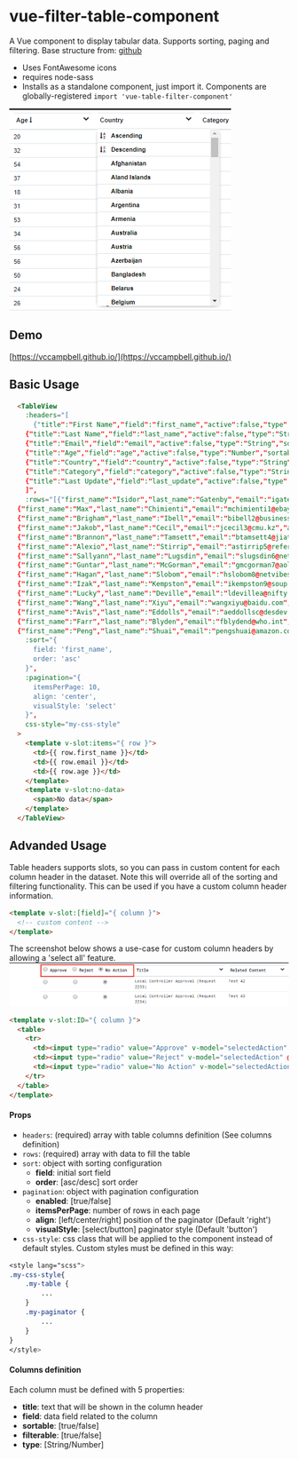 # vue-filter-table-component
A Vue component to display tabular data. Supports sorting, paging and filtering. Base structure from:
[github](https://github.com/ozoono/vue-table-component)

- Uses FontAwesome icons
- requires node-sass
- Installs as a standalone component, just import it. Components are globally-registered
`import 'vue-table-filter-component'`

![menu example](https://github.com/vccampbell/vue-table-component/blob/master/docs/screenshot1.png)
## Demo
[https://vccampbell.github.io/](https://vccampbell.github.io/)

## Basic Usage
```html
  <TableView
    :headers="[
      {"title":"First Name","field":"first_name","active":false,"type":"String","sortable":true,"filterable":true},
    {"title":"Last Name","field":"last_name","active":false,"type":"String","sortable":true,"filterable":true},
    {"title":"Email","field":"email","active":false,"type":"String","sortable":true,"filterable":true},
    {"title":"Age","field":"age","active":false,"type":"Number","sortable":true,"filterable":true},
    {"title":"Country","field":"country","active":false,"type":"String","sortable":true,"filterable":true},
    {"title":"Category","field":"category","active":false,"type":"String","sortable":true,"filterable":true},
    {"title":"Last Update","field":"last_update","active":false,"type":"String","sortable":true,"filterable":true}
    ]",
    :rows="[{"first_name":"Isidor","last_name":"Gatenby","email":"igatenby0@stanford.edu","age":20,"country":"El Salvador","category":"A2","last_update":"2017-12-14"},
  {"first_name":"Max","last_name":"Chimienti","email":"mchimienti1@ebay.vi","age":32,"country":"Vietnam","category":"B2","last_update":"2018-04-28"},
  {"first_name":"Brigham","last_name":"Ibell","email":"bibell2@businesswire.com","age":54,"country":"Australia","category":"D1","last_update":"2017-02-23"},
  {"first_name":"Jakob","last_name":"Cecil","email":"jcecil3@cmu.kz","age":37,"country":"Kazakhstan","category":"A2","last_update":"2017-01-21"},
  {"first_name":"Brannon","last_name":"Tamsett","email":"btamsett4@jiathis.com","age":18,"country":"Portugal","category":"B2","last_update":"2017-06-20"},
  {"first_name":"Alexio","last_name":"Stirrip","email":"astirrip5@reference.com","age":31,"country":"Iceland","category":"D1","last_update":"2018-04-08"},
  {"first_name":"Sallyann","last_name":"Lugsdin","email":"slugsdin6@netvibes.com","age":53,"country":"France","category":"A1","last_update":"2017-08-26"},
  {"first_name":"Guntar","last_name":"McGorman","email":"gmcgorman7@aol.com","age":34,"country":"Chile","category":"C2","last_update":"2018-05-19"},
  {"first_name":"Hagan","last_name":"Slobom","email":"hslobom8@netvibes.com","age":56,"country":"United States","category":"A1","last_update":"2018-09-16"},
  {"first_name":"Izak","last_name":"Kempston","email":"ikempston9@soup.io","age":56,"country":"Poland","category":"B3","last_update":"2018-09-16"},
  {"first_name":"Lucky","last_name":"Deville","email":"ldevillea@nifty.com","age":50,"country":"Serbia","category":"A3","last_update":"2017-01-10"},
  {"first_name":"Wang","last_name":"Xiyu","email":"wangxiyu@baidu.com","age":24,"country":"China","category":"A1","last_update":"2018-07-06"},
  {"first_name":"Avis","last_name":"Eddolls","email":"aeddollsc@desdev.be","age":26,"country":"Belgium","category":"A3","last_update":"2017-03-21"},
  {"first_name":"Farr","last_name":"Blyden","email":"fblydend@who.int","age":52,"country":"Greece","category":"A3","last_update":"2017-01-16"},
  {"first_name":"Peng","last_name":"Shuai","email":"pengshuai@amazon.com","age":21,"country":"China","category":"B1","last_update":"2017-06-10"}]",      
    :sort="{
      field: 'first_name',
      order: 'asc'
    }",
    :pagination="{
      itemsPerPage: 10,
      align: 'center',
      visualStyle: 'select'
    }",
    css-style="my-css-style"
  >
    <template v-slot:items="{ row }">
      <td>{{ row.first_name }}</td>  
      <td>{{ row.email }}</td>              
      <td>{{ row.age }}</td>            
    </template>
    <template v-slot:no-data>
      <span>No data</span>
    </template>
  </TableView>
```
## Advanded Usage
Table headers supports slots, so you can pass in custom content for each column header in the dataset. Note this will override all of the sorting and filtering functionality. This can be used if you have a custom column header information. 
```html
<template v-slot:[field]="{ column }">
  <!-- custom content -->
</template>  
```
The screenshot below shows a use-case for custom column headers by allowing a 'select all' feature.
![selectall menu example](https://github.com/vccampbell/vue-table-component/blob/master/docs/screenshot2.png)
```html
<template v-slot:ID="{ column }">
  <table>
    <tr>
      <td><input type="radio" value="Approve" v-model="selectedAction" @click="selectAllApprove" /> Approve</td>
      <td><input type="radio" value="Reject" v-model="selectedAction" @click="selectAllReject" /> Reject</td>
      <td><input type="radio" value="No Action" v-model="selectedAction" @click="selectAllNoAction" /> No Action</td>
    </tr>
  </table>
</template>
```
#### Props
- `headers`: (required) array with table columns definition (See columns definition)
- `rows`: (required) array with data to fill the table
- `sort`: object with sorting configuration
  - **field**: initial sort field
  - **order**: [asc/desc]  sort order
- `pagination`: object with pagination configuration
  - **enabled**: [true/false]
  - **itemsPerPage**: number of rows in each page
  - **align**: [left/center/right] position of the paginator (Default 'right')
  - **visualStyle**: [select/button] paginator style (Default 'button')
- `css-style`: css class that will be applied to the component instead of default styles. Custom styles must be defined in this way:
```css
<style lang="scss">
.my-css-style{
    .my-table {
        ...
    }
    .my-paginator {
        ...
    }
}
</style>
```

#### Columns definition
Each column must be defined with 5 properties:
- **title**: text that will be shown in the column header
- **field**: data field related to the column
- **sortable**: [true/false]
- **filterable**: [true/false]
- **type**: [String/Number]

